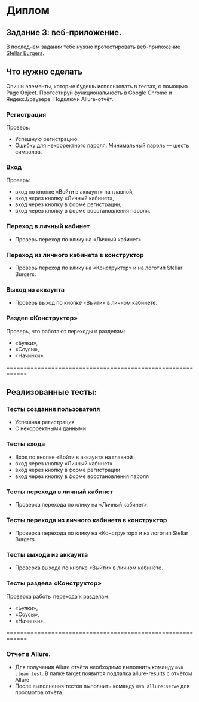 # Диплом

## Задание 3: веб-приложение.

В последнем задании тебе нужно протестировать веб-приложение [Stellar Burgers](https://stellarburgers.nomoreparties.site).

## Что нужно сделать
Опиши элементы, которые будешь использовать в тестах, с помощью Page Object.
Протестируй функциональность в Google Chrome и Яндекс.Браузере. Подключи Allure-отчёт.

### Регистрация
Проверь:
* Успешную регистрацию.
* Ошибку для некорректного пароля. Минимальный пароль — шесть символов.

### Вход
Проверь:
* вход по кнопке «Войти в аккаунт» на главной,
* вход через кнопку «Личный кабинет»,
* вход через кнопку в форме регистрации,
* вход через кнопку в форме восстановления пароля.

### Переход в личный кабинет
* Проверь переход по клику на «Личный кабинет».
### Переход из личного кабинета в конструктор
* Проверь переход по клику на «Конструктор» и на логотип Stellar Burgers.
### Выход из аккаунта
* Проверь выход по кнопке «Выйти» в личном кабинете.
### Раздел «Конструктор»
Проверь, что работают переходы к разделам:
* «Булки»,
* «Соусы»,
* «Начинки».


============================================================
## Реализованные тесты:

### Тесты создания пользователя

* Успешная регистрация
* С некорректными данными

### Тесты входа

* Вход по кнопке «Войти в аккаунт» на главной
* вход через кнопку «Личный кабинет»
* вход через кнопку в форме регистрации
* вход через кнопку в форме восстановления пароля

### Тесты перехода в личный кабинет

* Проверка перехода по клику на «Личный кабинет».

### Тесты перехода из личного кабинета в конструктор

* Проверка перехода по клику на «Конструктор» и на логотип Stellar Burgers.

### Тесты выхода из аккаунта

* Проверка выхода по кнопке «Выйти» в личном кабинете.

### Тесты раздела «Конструктор»
Проверка работы перехода к разделам:
* «Булки»,
* «Соусы»,
* «Начинки».



============================================================
### Отчет в Allure.

* Для получения Allure  отчёта необходимо выполнить команду
  `mvn clean test`.
  В папке target появится подпапка allure-results с отчётом Allure
* После выполнения тестов выполнить команду `mvn allure:serve` для просмотра отчёта.
